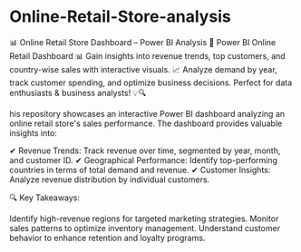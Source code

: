 # Online-Retail-Store-analysis
📊 Online Retail Store Dashboard – Power BI Analysis
🚀 Power BI Online Retail Dashboard 📊 Gain insights into revenue trends, top customers, and country-wise sales with interactive visuals. 📈 Analyze demand by year, track customer spending, and optimize business decisions. Perfect for data enthusiasts &amp; business analysts! 💡🔍

his repository showcases an interactive Power BI dashboard analyzing an online retail store's sales performance. The dashboard provides valuable insights into:

✔ Revenue Trends: Track revenue over time, segmented by year, month, and customer ID.
✔ Geographical Performance: Identify top-performing countries in terms of total demand and revenue.
✔ Customer Insights: Analyze revenue distribution by individual customers.

🔍 Key Takeaways:

Identify high-revenue regions for targeted marketing strategies.
Monitor sales patterns to optimize inventory management.
Understand customer behavior to enhance retention and loyalty programs.

